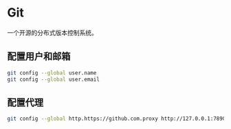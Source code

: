 # Git

一个开源的分布式版本控制系统。

## 配置用户和邮箱

```bash
git config --global user.name
git config --global user.email
```

## 配置代理

```bash
git config --global http.https://github.com.proxy http://127.0.0.1:7890
```
